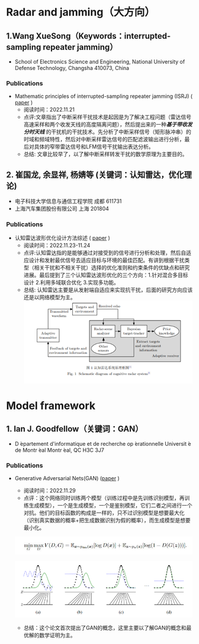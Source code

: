 # Radar and jamming（大方向）

## 1.Wang XueSong（Keywords：interrupted-sampling repeater jamming）

- School of Electronics Science and Engineering, National University of Defense Technology, Changsha 410073, China

### Publications

- Mathematic principles of interrupted-sampling repeater jamming (ISRJ)  ( [paper](https://link.springer.com/article/10.1007/s11432-007-2017-y) )
  * 阅读时间：2022.11.21
  * 点评:文章指出了中断采样干扰技术是起因是为了解决工程问题（雷达信号高速采样和两个收发天线的高度隔离问题），然后提出来的一种***基于带收发分时天线*** 的干扰机的干扰技术。先分析了中断采样信号（矩形脉冲串）的时域和频域特性，然后对中断采样雷达信号的匹配滤波输出进行分析，最后对具体的窄带雷达信号和LFM信号干扰输出表达分析。
  *  总结: 文章比较早了，以了解中断采样转发干扰的数学原理为主要目的。

## 2.   崔国龙, 余显祥, 杨婧等  (关键词：认知雷达，优化理论)

- 电子科技大学信息与通信工程学院 成都 611731
- 上海汽车集团股份有限公司 上海 201804

### Publications

- 认知雷达波形优化设计方法综述  ( [paper](https://radars.ac.cn/article/doi/10.12000/JR19072)  )
  * 阅读时间：2022.11.23-11.24
  * 点评:认知雷达指的是能够通过对接受到的信号进行分析和处理，然后自适应设计和发射最优信号去适应目标与环境的最佳匹配。有讲到根据干扰类型（相关干扰和不相关干扰）选择的优化准则和约束条件的优缺点和研究进展。最后提到了三个认知雷达波形优化的三个方向：1.针对混合多目标设计 2.利用多域联合优化 3.实现多功能。
  *  总结: 认知雷达主要是从发射端自适应来实现抗干扰，后面的研究方向应该还是以网络模型为主。![1669269302816](image/认知雷达系统原理框图.jpg)

# Model framework

## 1. Ian J. Goodfellow（关键词：GAN）

- D ́epartement d'informatique et de recherche op ́erationnelle Universit ́e de Montr ́eal Montr ́eal, QC H3C 3J7

### Publications

-  Generative Adversarial Nets(GAN) ([paper](https://arxiv.org/abs/1406.2661) )
   * 阅读时间：2022.11.29
   * 点评：这个网络同时训练两个模型（训练过程中是先训练识别模型，再训练生成模型），一个是生成模型，一个是鉴别模型，它们二者之间进行一个对抗。他们的目标函数的构成是一样的，只不过识别模型是想要最大化（识别真实数据的概率+把生成数据识别为假的概率），而生成模型是想要最小化。
   
   ![](image/GAN目标函数.jpg)
   
   ![](image/GAN训练过程.jpg)
   
   * 总结：这个论文首次提出了GAN的概念，这里主要以了解GAN的概念和最优解的数学证明为主。





